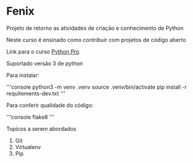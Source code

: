 # Fenix
Projeto de retorno as atividades de criação e conhecimento de Python

Neste curso é ensinado como contribuir com projetos de código aberto

Link para o curso [Python Pro](https://www.python.pro.br)

Suportado versão 3 de python

Para instalar:

'''console
python3 -m venv .venv
source .venv/bin/activate
pip install -r requitements-dev.txt
'''

Para conferir qualidade do código:

'''console
flake8
'''

Topicos a serem abordados
1. Git
2. Virtualenv
3. Pip